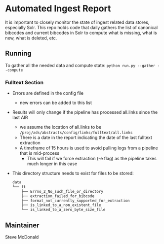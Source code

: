 
# Automated Ingest Report

It is important to closely monitor the state of ingest related data
stores, especially Solr.  This repo holds code that daily gathers 
the list of canonical bibcodes and current bibcodes in Solr to
compute what is missing, what is new, what is deleted, etc.  

## Running
To gather all the needed data and compute state:
`python run.py --gather --compute`

### Fulltext Section
- Errors are defined in the config file
  - new errors can be added to this list
- Results will only change if the pipeline has processed all.links since the last AIR
  - we assume the location of all.links to be `/proj/ads/abstracts/config/links/fulltext/all.links` 
  - There is a date in the report indicating the date of the last fulltext extraction 
  - A timeframe of 15 hours is used to avoid pulling logs from a pipeline that is mid-process
    - This will fail if we force extraction (-e flag) as the pipeline takes much longer in this case

- This directory structure needs to exist for files to be stored:

  ```bash
  data
  └── ft
      ├── Errno_2_No_such_file_or_directory
      ├── extraction_failed_for_bibcode
      ├── format_not_currently_supported_for_extraction
      ├── is_linked_to_a_non_existent_file
      └── is_linked_to_a_zero_byte_size_file
  ```

## Maintainer
Steve McDonald
